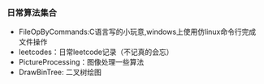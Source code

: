 ### 日常算法集合
- FileOpByCommands:C语言写的小玩意,windows上使用仿linux命令行完成文件操作
- leetcodes：日常leetcode记录（不记真的会忘）
- PictureProcessing：图像处理一些算法
- DrawBinTree: 二叉树绘图

